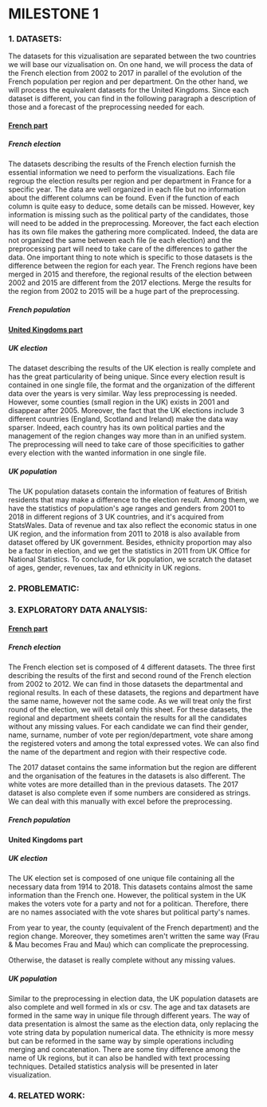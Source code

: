 # MILESTONE 1
<h3>1. DATASETS:</h3>

<p>The datasets for this vizualisation are separated between the two countries we will base our vizualisation on. 
On one hand, we will process the data of the French election from 2002 to 2017 in parallel of the evolution of the French population per region and per department. 
On the other hand, we will process the equivalent datasets for the United Kingdoms. 
Since each dataset is different, you can find in the following paragraph a description of those and a forecast of the preprocessing needed for each. 
</p>

<h4><u> French part </u></h4>
<h5> French election</h5>
The datasets describing the results of the French election furnish the essential information we need to perform the visualizations. Each file regroup the election results per region and per department in France for a specific year. 
The data are well organized in each file but no information about the different columns can be found. Even if the function of each column is quite easy to deduce, some details can be missed. 
However, key information is missing such as the political party of the candidates, those will need to be added in the preprocessing. 
Moreover, the fact each election has its own file makes the gathering more complicated. Indeed, the data are not organized the same between each file (ie each election) and the preprocessing part will need to take care of the differences to gather the data. 
One important thing to note which is specific to those datasets is the difference between the region for each year. The French regions have been merged in 2015 and therefore, the regional results of the election between 2002 and 2015 are different from the 2017 elections. Merge the results for the region from 2002 to 2015 will be a huge part of the preprocessing. 

<h5> French population</h5>


<h4><u> United Kingdoms part </u></h4>
<h5> UK election</h5>

The dataset describing the results of the UK election is really complete and has the great particularity of being unique. Since every election result is contained in one single file, the format and the organization of the different data over the years is very similar. Way less preprocessing is needed. 
However, some counties (small region in the UK) exists in 2001 and disappear after 2005. Moreover, the fact that the UK elections include 3 different countries (England, Scotland and Ireland) make the data way sparser. Indeed, each country has its own political parties and the management of the region changes way more than in an unified system.
The preprocessing will need to take care of those specificities to gather every election with the wanted information in one single file. 

<h5> UK population </h5>

The UK population datasets contain the information of features of British residents that may make a difference to the election result. Among them, we have the statistics of population's age ranges and genders from 2001 to 2018 in different regions of 3 UK countries, and it's acquired from StatsWales. Data of revenue and tax also reflect the economic status in one UK region, and the information from 2011 to 2018 is also available from dataset offered by UK government. Besides, ethnicity proportion may also be a factor in election, and we get the statistics in 2011 from UK Office for National Statistics.
To conclude, for Uk population, we scratch the dataset of ages, gender, revenues, tax and ethnicity in UK regions.

<h3>2. PROBLEMATIC: </h3>

<h3>3. EXPLORATORY DATA ANALYSIS:</h3>
<h4><u> French part </u></h4>
<h5> French election</h5>
The French election set is composed of 4 different datasets. The three first describing the results of the first and second round of the French election from 2002 to 2012. 
We can find in those datasets the departmental and regional results. In each of these datasets, the regions and department have the same name, however not the same code.
As we will treat only the first round of the election, we will detail only this sheet. 
For these datasets, the regional and department sheets contain the results for all the candidates without any missing values.
For each candidate we can find their gender, name, surname, number of vote per region/department, vote share among the registered voters and among the total expressed votes. 
We can also find the name of the department and region with their respective code. 

The 2017 dataset contains the same information but the region are different and the organisation of the features in the datasets is also different. The white votes are more detailled than in the previous datasets. 
The 2017 dataset is also complete even if some numbers are considered as strings. We can deal with this manually with excel before the preprocessing.

<h5> French population</h5>


<h4> United Kingdoms part</h4>
<h5> UK election</h5>
The UK election set is composed of one unique file containing all the necessary data from 1914 to 2018. This datasets contains almost the same information than the French one. 
However, the political system in the UK makes the voters vote for a party and not for a politican. Therefore, there are no names associated with the vote shares but political party's names. 

From year to year, the county (equivalent of the French department) and the region change. Moreover, they sometimes aren't written the same way (Frau & Mau becomes Frau and Mau) which can complicate the preprocessing. 

Otherwise, the dataset is really complete without any missing values. 

<h5> UK population</h5>

Similar to the preprocessing in election data, the UK population datasets are also complete and well formed in xls or csv. The age and tax datasets are formed in the same way in unique file through different years. The way of data presentation is almost the same as the election data, only replacing the vote string data by population numerical data. The ethnicity is more messy but can be reformed in the same way by simple operations including merging and concatenation. There are some tiny difference among the name of Uk regions, but it can also be handled with text processing techniques. Detailed statistics analysis will be presented in later visualization.


<h3>4. RELATED WORK:</h3>
